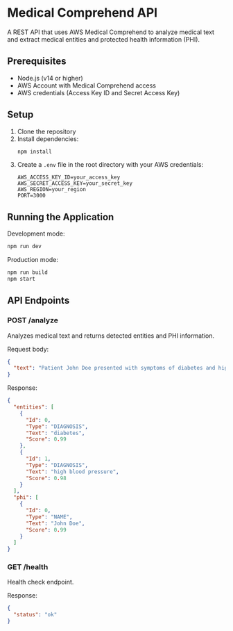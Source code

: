 # Medical Comprehend API

A REST API that uses AWS Medical Comprehend to analyze medical text and extract medical entities and protected health information (PHI).

## Prerequisites

- Node.js (v14 or higher)
- AWS Account with Medical Comprehend access
- AWS credentials (Access Key ID and Secret Access Key)

## Setup

1. Clone the repository
2. Install dependencies:
   ```bash
   npm install
   ```
3. Create a `.env` file in the root directory with your AWS credentials:
   ```
   AWS_ACCESS_KEY_ID=your_access_key
   AWS_SECRET_ACCESS_KEY=your_secret_key
   AWS_REGION=your_region
   PORT=3000
   ```

## Running the Application

Development mode:
```bash
npm run dev
```

Production mode:
```bash
npm run build
npm start
```

## API Endpoints

### POST /analyze
Analyzes medical text and returns detected entities and PHI information.

Request body:
```json
{
  "text": "Patient John Doe presented with symptoms of diabetes and high blood pressure."
}
```

Response:
```json
{
  "entities": [
    {
      "Id": 0,
      "Type": "DIAGNOSIS",
      "Text": "diabetes",
      "Score": 0.99
    },
    {
      "Id": 1,
      "Type": "DIAGNOSIS",
      "Text": "high blood pressure",
      "Score": 0.98
    }
  ],
  "phi": [
    {
      "Id": 0,
      "Type": "NAME",
      "Text": "John Doe",
      "Score": 0.99
    }
  ]
}
```

### GET /health
Health check endpoint.

Response:
```json
{
  "status": "ok"
}
``` 